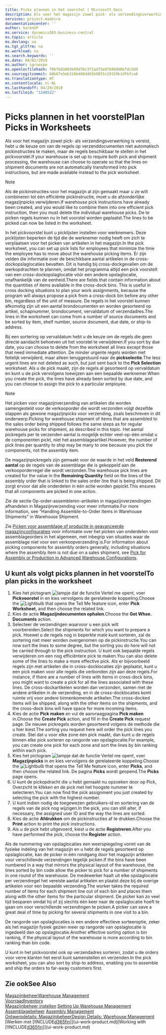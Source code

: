 ```yaml
---
title: Picks plannen in het voorstel | Microsoft Docs
description: Als voor het magazijn zowel pick- als verzendingsverwerking is vereist, hebt u de keuze om van de regels op verzenddocumenten niet automatisch pickinstructies te maken, maar de regels beschikbaar te stellen in het pickvoorstel.
services: project-madeira
documentationcenter: ''
author: SorenGP
ms.service: dynamics365-business-central
ms.topic: article
ms.devlang: na
ms.tgt_pltfrm: na
ms.workload: na
ms.search.keywords: ''
ms.date: 04/01/2019
ms.author: sgroespe
ms.openlocfilehash: f0bf6da083b69d76c3f2ad75e8fb9b9d6bfdc5d9
ms.sourcegitcommit: 60b87e5eb32bb408dd65b9855c29159b1dfbfca8
ms.translationtype: HT
ms.contentlocale: nl-NL
ms.lasthandoff: 04/29/2019
ms.locfileid: "1248522"
---
```

# <a name="plan-picks-in-worksheets"></a><span data-ttu-id="9c249-103">Picks plannen in het voorstel</span><span class="sxs-lookup"><span data-stu-id="9c249-103">Plan Picks in Worksheets</span></span>
<span data-ttu-id="9c249-104">Als voor het magazijn zowel pick- als verzendingsverwerking is vereist, hebt u de keuze om van de regels op verzenddocumenten niet automatisch pickinstructies te maken, maar de regels beschikbaar te stellen in het pickvoorstel.</span><span class="sxs-lookup"><span data-stu-id="9c249-104">If your warehouse is set up to require both pick and shipment processing, the warehouse can choose to operate so that the lines on shipment documents are not automatically transformed into pick instructions, but are made available instead to the pick worksheet.</span></span>  

> [!NOTE]  
>  <span data-ttu-id="9c249-105">Als de pickinstructies voor het magazijn al zijn gemaakt maar u ze wilt combineren tot één efficiënte pickinstructie, moet u de afzonderlijke magazijnpicks verwijderen.</span><span class="sxs-lookup"><span data-stu-id="9c249-105">If warehouse pick instructions have already been created, and you would like to combine them into one efficient pick instruction, then you must delete the individual warehouse picks.</span></span> <span data-ttu-id="9c249-106">De te picken regels kunnen nu in het voorstel worden geplaatst.</span><span class="sxs-lookup"><span data-stu-id="9c249-106">The lines to be picked can now be listed in the worksheet.</span></span>  

<span data-ttu-id="9c249-107">In het pickvoorstel kunt u picklijsten instellen voor werknemers. Deze picklijsten beperken de tijd die de werknemer nodig heeft om zich te verplaatsen voor het picken van artikelen in het magazijn.</span><span class="sxs-lookup"><span data-stu-id="9c249-107">In the pick worksheet, you can set up pick lists for employees that minimize the time the employee has to move about the warehouse picking items.</span></span> <span data-ttu-id="9c249-108">Er zijn velden die informatie over de beschikbare aantal artikelen in de cross-dockopslaglocaties bevatten. Dit is handig bij cross-dockgevallen om de werkopdrachten te plannen, omdat het programma altijd een pick voorstelt van een cross-dockopslaglocatie vóór een andere opslaglocatie, onafhankelijk van de eenheid.</span><span class="sxs-lookup"><span data-stu-id="9c249-108">There are fields that contain information about the quantities of items available in the cross-dock bins. This is useful in cross docking situations to plan your work assignments, because the program will always propose a pick from a cross-dock bin before any other bin, regardless of the unit of measure.</span></span> <span data-ttu-id="9c249-109">De regels in het voorstel kunnen afkomstig zijn uit een aantal brondocumenten en worden gesorteerd op artikel, schapnummer, brondocument, vervaldatum of verzendadres.</span><span class="sxs-lookup"><span data-stu-id="9c249-109">The lines in the worksheet can come from a number of source documents and be sorted by item, shelf number, source document, due date, or ship-to address.</span></span>  

<span data-ttu-id="9c249-110">Bij een sortering op vervaldatum hebt u de keuze om de regels die geen directe aandacht behoeven uit het voorstel te verwijderen.</span><span class="sxs-lookup"><span data-stu-id="9c249-110">If you sort by due date, you can choose to delete from the worksheet all lines except those that need immediate attention.</span></span> <span data-ttu-id="9c249-111">De minder urgente regels worden niet feitelijk verwijderd, maar alleen teruggestuurd naar de **pickselectie**.</span><span class="sxs-lookup"><span data-stu-id="9c249-111">The less urgent lines are not deleted as such, but just sent back to the **Pick Selection** worksheet.</span></span> <span data-ttu-id="9c249-112">Als u de pick maakt, zijn de regels al gesorteerd op vervaldatum en kunt u de pick vervolgens toewijzen aan een bepaalde werknemer.</span><span class="sxs-lookup"><span data-stu-id="9c249-112">When you create the pick, the lines have already been sorted by due date, and you can choose to assign the pick to a particular employee.</span></span>  

> [!NOTE]  
>  <span data-ttu-id="9c249-113">Het picken voor magazijnverzending van artikelen die worden samengesteld voor de verkooporder die wordt verzonden volgt dezelfde stappen als gewone magazijnpicks voor verzending, zoals beschreven in dit onderwerp.</span><span class="sxs-lookup"><span data-stu-id="9c249-113">Picking for warehouse shipment of items that are assembled to the sales order being shipped follows the same steps as for regular warehouse picks for shipment, as described in this topic.</span></span> <span data-ttu-id="9c249-114">Het aantal pickregels per te verzenden aantal is mogelijk echter veel-op-één omdat u de componenten pickt, niet het assemblageartikel.</span><span class="sxs-lookup"><span data-stu-id="9c249-114">However, the number of pick lines per quantity to ship may be many to one because you pick the components, not the assembly item.</span></span>  
>   
>  <span data-ttu-id="9c249-115">De magazijnpickregels zijn gemaakt voor de waarde in het veld **Resterend aantal** op de regels van de assemblage die is gekoppeld aan de verkooporderregel die wordt verzonden.</span><span class="sxs-lookup"><span data-stu-id="9c249-115">The warehouse pick lines are created for the value in the **Remaining Quantity** field on the lines of the assembly order that is linked to the sales order line that is being shipped.</span></span> <span data-ttu-id="9c249-116">Dit zorgt ervoor dat alle onderdelen in één actie worden gepickt.</span><span class="sxs-lookup"><span data-stu-id="9c249-116">This ensures that all components are picked in one action.</span></span>  
>   
>  <span data-ttu-id="9c249-117">Zie de sectie Op-order-assembleren-artikelen in magazijnverzendingen afhandelen in Magazijnverzending voor meer informatie.</span><span class="sxs-lookup"><span data-stu-id="9c249-117">For more information, see “Handling Assemble-to-Order Items in Warehouse Shipments” in Warehouse Shipment.</span></span>  
>   
>  <span data-ttu-id="9c249-118">Zie [Picken voor assemblage of productie in geavanceerde magazijnconfiguraties](warehouse-how-to-pick-for-internal-operations-in-advanced-warehousing.md) voor informatie over het picken van onderdelen voor assemblageorders in het algemeen, met inbegrip van situaties waar de assemblage niet voor een verkoopverzending is.</span><span class="sxs-lookup"><span data-stu-id="9c249-118">For information about picking components for assembly orders generally, including situations where the assembly item is not due on a sales shipment, see [Pick for Assembly or Production in Advanced Warehouse Configurations](warehouse-how-to-pick-for-internal-operations-in-advanced-warehousing.md).</span></span>  

## <a name="to-plan-picks-in-the-worksheet"></a><span data-ttu-id="9c249-119">U kunt als volgt picks plannen in het voorstel</span><span class="sxs-lookup"><span data-stu-id="9c249-119">To plan picks in the worksheet</span></span>  
1.  <span data-ttu-id="9c249-120">Kies het pictogram ![lampje dat de functie Vertel me opent](media/ui-search/search_small.png "Vertel me wat u wilt doen"), voer **Pickvoorstel** in en kies vervolgens de gerelateerde koppeling.</span><span class="sxs-lookup"><span data-stu-id="9c249-120">Choose the ![Lightbulb that opens the Tell Me feature](media/ui-search/search_small.png "Tell me what you want to do") icon, enter **Pick Worksheet**, and then choose the related link.</span></span>  
2.  <span data-ttu-id="9c249-121">Kies de actie **Magazijndocumenten ophalen**.</span><span class="sxs-lookup"><span data-stu-id="9c249-121">Choose the **Get Whse. Documents** action.</span></span>  
3.  <span data-ttu-id="9c249-122">Selecteer de verzendingen waarvoor u een pick wilt voorbereiden.</span><span class="sxs-lookup"><span data-stu-id="9c249-122">Select the shipments for which you want to prepare a pick.</span></span> <span data-ttu-id="9c249-123">Hoewel u de regels nog in beperkte mate kunt sorteren, zal de sortering niet meer worden overgenomen op de pickinstructie.</span><span class="sxs-lookup"><span data-stu-id="9c249-123">You can now sort the lines to some degree, but the sorting you do here will not be carried through to the pick instruction.</span></span> <span data-ttu-id="9c249-124">U kunt ook bepaalde regels verwijderen om een nog efficiëntere pick te maken.</span><span class="sxs-lookup"><span data-stu-id="9c249-124">You can also delete some of the lines to make a more effective pick.</span></span> <span data-ttu-id="9c249-125">Als er bijvoorbeeld regels zijn met artikelen die in cross-docklocaties zijn geplaatst, kunt u een pick maken voor alle regels die verbonden zijn aan deze regels.</span><span class="sxs-lookup"><span data-stu-id="9c249-125">For instance, if there are a number of lines with items in cross-dock bins, you might want to create a pick for all the lines associated with these lines.</span></span> <span data-ttu-id="9c249-126">De cross-dockartikelen worden dan verzonden, samen met de andere artikelen in de verzending, en in de cross-docklocaties komt ruimte vrij voor andere binnenkomende artikelen.</span><span class="sxs-lookup"><span data-stu-id="9c249-126">The cross-docked items will be shipped, along with the other items on the shipments, and the cross-dock bins will have space for more incoming items.</span></span>  
4.  <span data-ttu-id="9c249-127">Kies de actie **Pick maken** en vul de aanvraagpagina **Pick maken** in.</span><span class="sxs-lookup"><span data-stu-id="9c249-127">Choose the **Create Pick** action, and fill in the **Create Pick** request page.</span></span> <span data-ttu-id="9c249-128">De nieuwe pickregels worden gesorteerd volgens de methode die u hier kiest.</span><span class="sxs-lookup"><span data-stu-id="9c249-128">The sorting you request here will order the pick lines you create.</span></span> <span data-ttu-id="9c249-129">Stel dat u voor elke zone één pick maakt, dan kunt u de regels binnen elke pick sorteren op rangorde van opslaglocatie.</span><span class="sxs-lookup"><span data-stu-id="9c249-129">For example, you can create one pick for each zone and sort the lines by bin ranking within each pick.</span></span>  
5.  <span data-ttu-id="9c249-130">Kies het pictogram ![lampje dat de functie Vertel me opent](media/ui-search/search_small.png "Vertel me wat u wilt doen"), voer **Magazijnpicks** in en kies vervolgens de gerelateerde koppeling.</span><span class="sxs-lookup"><span data-stu-id="9c249-130">Choose the ![Lightbulb that opens the Tell Me feature](media/ui-search/search_small.png "Tell me what you want to do") icon, enter **Picks**, and then choose the related link.</span></span> <span data-ttu-id="9c249-131">De pagina **Picks** wordt geopend.</span><span class="sxs-lookup"><span data-stu-id="9c249-131">The **Picks** page opens.</span></span>  
6.  <span data-ttu-id="9c249-132">U kunt de pickopdracht die u hebt gemaakt nu opzoeken door op Pick, Overzicht te klikken en de pick met het hoogste nummer te selecteren.</span><span class="sxs-lookup"><span data-stu-id="9c249-132">You can now find the pick assignment you just created by selecting the pick with the highest number.</span></span>  
7.  <span data-ttu-id="9c249-133">U kunt indien nodig de toegewezen gebruikers-id en sortering van de regels van de pick nog wijzigen.</span><span class="sxs-lookup"><span data-stu-id="9c249-133">In the pick, you can still alter, if necessary, the assigned user ID and the way the lines are sorted.</span></span>  
8.  <span data-ttu-id="9c249-134">Kies de actie **Afdrukken** om de pickinstructies af te drukken.</span><span class="sxs-lookup"><span data-stu-id="9c249-134">Choose the **Print** action to print the pick instructions.</span></span>  
9. <span data-ttu-id="9c249-135">Als u de pick hebt uitgevoerd, kiest u de actie **Registreren**.</span><span class="sxs-lookup"><span data-stu-id="9c249-135">After you have performed the pick, choose the **Register** action.</span></span>  

<span data-ttu-id="9c249-136">Als de nummering van opslaglocaties een weerspiegeling vormt van de fysieke indeling van het magazijn en u hebt de regels gesorteerd op opslaglocatie, kan de picker in één rondgang door het magazijn artikelen voor verschillende verzendingen tegelijk picken.</span><span class="sxs-lookup"><span data-stu-id="9c249-136">If the bins have been numbered in a way that mirrors the physical layout of the warehouse, the lines sorted by bin code allow the picker to pick for a number of shipments in one round of the warehouse.</span></span> <span data-ttu-id="9c249-137">De medewerker haalt uit elke opslaglocatie per verzendregel het vereiste aantal artikelen en plaatst deze bij de overige artikelen voor een bepaalde verzending.</span><span class="sxs-lookup"><span data-stu-id="9c249-137">The worker takes the required number of items for each shipment line out of each bin and places them along with the other items for the particular shipment.</span></span> <span data-ttu-id="9c249-138">De picker kan zo veel tijd besparen omdat hij of zij slechts één keer naar de opslaglocatie hoeft te gaan om voor verschillende verzendingen te picken.</span><span class="sxs-lookup"><span data-stu-id="9c249-138">A picker can save a great deal of time by picking for several shipments in one visit to a bin.</span></span>  

<span data-ttu-id="9c249-139">De rangorde van opslaglocaties is een andere effectieve sorteeroptie, zeker als het magazijn fysiek gezien meer op rangorde van opslaglocatie is ingedeeld dan op opslaglocatie.</span><span class="sxs-lookup"><span data-stu-id="9c249-139">Another effective sorting option is bin ranking, if the physical layout of the warehouse is more according to bin ranking than bin code.</span></span>  

<span data-ttu-id="9c249-140">U kunt in het pickvoorstel ook op verzendadres sorteren, zodat u de orders voor verre klanten het eerst kunt samenstellen en verzenden.</span><span class="sxs-lookup"><span data-stu-id="9c249-140">In the pick worksheet, you can also sort by ship-to address, enabling you to assemble and ship the orders to far-away customers first.</span></span>  

## <a name="see-also"></a><span data-ttu-id="9c249-141">Zie ook</span><span class="sxs-lookup"><span data-stu-id="9c249-141">See Also</span></span>
[<span data-ttu-id="9c249-142">Magazijnbeheer</span><span class="sxs-lookup"><span data-stu-id="9c249-142">Warehouse Management</span></span>](warehouse-manage-warehouse.md)  
[<span data-ttu-id="9c249-143">Voorraad</span><span class="sxs-lookup"><span data-stu-id="9c249-143">Inventory</span></span>](inventory-manage-inventory.md)  
<span data-ttu-id="9c249-144">[Magazijnbeheer instellen](warehouse-setup-warehouse.md)   </span><span class="sxs-lookup"><span data-stu-id="9c249-144">[Setting Up Warehouse Management](warehouse-setup-warehouse.md)   </span></span>  
<span data-ttu-id="9c249-145">[Assemblagebeheer](assembly-assemble-items.md)  </span><span class="sxs-lookup"><span data-stu-id="9c249-145">[Assembly Management](assembly-assemble-items.md)  </span></span>  
[<span data-ttu-id="9c249-146">Ontwerpdetails: Magazijnbeheer</span><span class="sxs-lookup"><span data-stu-id="9c249-146">Design Details: Warehouse Management</span></span>](design-details-warehouse-management.md)  
<span data-ttu-id="9c249-147">[Werken met [!INCLUDE[d365fin](includes/d365fin_md.md)]](ui-work-product.md)</span><span class="sxs-lookup"><span data-stu-id="9c249-147">[Working with [!INCLUDE[d365fin](includes/d365fin_md.md)]](ui-work-product.md)</span></span>
